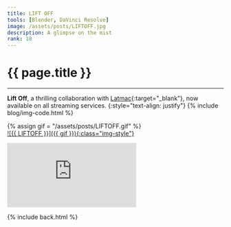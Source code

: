 ```yaml
---
title: LIFT OFF
tools: [Blender, DaVinci Resolve]
image: /assets/posts/LIFTOFF.jpg
description: A glimpse on the mist
rank: 18
---
```


# **{{ page.title }}**
<hr align='left' style='height:{{site.height}}; width:{{site.width}}'>

**Lift Off**, a thrilling collaboration with [Latmac](https://latmac.com){:target="_blank"}, now available on all streaming services.
{:style="text-align: justify"}
{% include blog/img-code.html %}

{% assign gif = "/assets/posts/LIFTOFF.gif" %}
<a href="{{ gif }}" target="_blank" style="display:block"> ![{{ LIFTOFF }}]({{ gif }}){:class="img-style"} </a>

<div class="youtube">
    <iframe src="https://www.youtube.com/embed/Qgk2A0mrgBw" title="YouTube video player" frameborder="0" allow="accelerometer; autoplay; clipboard-write; encrypted-media; gyroscope; picture-in-picture; web-share" allowfullscreen></iframe>
</div>

{% include back.html %}